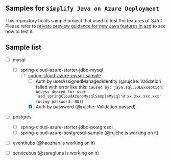 ## Samples for `Simplify Java on Azure Deployment`

This repository holds sample project that used to test the features of SJAD. Please refer to 
[private preview guidance for new Java features in azd](https://microsoft.github.io/SJAD)
to see how to test it.


## Sample list

- [ ] mysql
    - [ ] spring-cloud-azure-starter-jdbc-mysql
        - [ ] [spring-cloud-azure-mysql-sample](mysql/spring-cloud-azure-starter-jdbc-mysql/spring-cloud-azure-mysql-sample)
            - [ ] Auth by userAssignedManagedIdentity (@rujche: Validation failed with error like this: `Caused by: java.sql.SQLException: Access denied for user 'aad_springCloudAzureMysqlSampleMysql'@'xx.xxx.xxx.xxx' (using password: NO)`)
            - [x] Auth by password (@rujche: Validation passed)

- [ ] postgres
   - [ ] spring-cloud-azure-starter-jdbc-postgresql
   - [ ] spring-cloud-azure-postgresql-sample (@rujche is working on it)
  
- [ ] eventhubs (@haozhan is working on it)
- [ ] servicebus (@saragluna is working on it)


